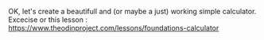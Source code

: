 OK,
let's create a beautifull and (or maybe a just) working simple calculator.
Excecise or this lesson : https://www.theodinproject.com/lessons/foundations-calculator

